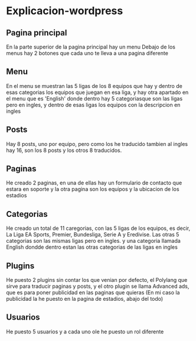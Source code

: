 # Explicacion-wordpress

## Pagina principal
En la parte superior de la pagina principal hay un menu
Debajo de los menus hay 2 botones que cada uno te lleva a una pagina diferente

## Menu
En el menu se muestran las 5 ligas de los 8 equipos que hay y dentro de esas categorias los equipos que juegan en esa liga, y hay otra apartado en el menu que es 'English' donde dentro hay 5 categoriasque son las ligas pero en ingles, y dentro de esas ligas los equipos con la descripcion en ingles

## Posts
Hay 8 posts, uno por equipo, pero como los he traducido tambien al ingles hay 16, son los 8 posts y los otros 8 traducidos.

## Paginas
He creado 2 paginas, en una de ellas hay un formulario de contacto que estara en soporte y la otra pagina son los equipos y la ubicacion de los estadios

## Categorias
He creado un total de 11 caregorias, con las 5 ligas de los equipos, es decir, La Liga EA Sports, Premier, Bundesliga, Serie A y Eredivise. Las otras 5 categorias son las mismas ligas pero en ingles. y una categoria llamada English dondde dentro estan las otras categorias de las ligas en ingles

## Plugins
He puesto 2 plugins sin contar los que venian por defecto, el Polylang que sirve para traducir paginas y posts, y el otro plugin se llama Advanced ads, que es para poner publicidad en las paginas que quieras (En mi caso la publicidad la he puesto en la pagina de estadios, abajo del todo)

## Usuarios
He puesto 5 usuarios y a cada uno ole he puesto un rol diferente
